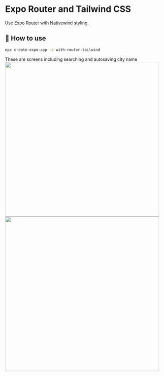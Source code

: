 # Expo Router and Tailwind CSS

Use [Expo Router](https://docs.expo.dev/router/introduction/) with [Nativewind](https://www.nativewind.dev/v4/overview/) styling.

## 🚀 How to use

```sh
npx create-expo-app -e with-router-tailwind
```

These are screens including searching and autosaving city name
<img src="https://github.com/user-attachments/assets/6128dbb8-302a-468c-b053-b01ca24eda75" width="500">
<img src="https://github.com/user-attachments/assets/6349809a-bc29-4a5b-9cec-069f8289a21d" width="500" >

